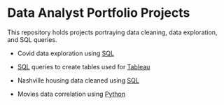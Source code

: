 # Data Analyst Portfolio Projects

This repository holds projects portraying data cleaning, data exploration, and SQL queries.

* Covid data exploration using [SQL](https://github.com/danielcho16/data_analyst_portfolio_projects/blob/b6b6f30bf284bf09a7183b427f5fd393f6445a1c/covid_data_exploration.sql)

* [SQL](https://github.com/danielcho16/data_analyst_portfolio_projects/blob/b6b6f30bf284bf09a7183b427f5fd393f6445a1c/covid_data_tableau.sql) queries to create tables used for [Tableau](https://public.tableau.com/app/profile/dcho16/viz/CovidDashboard_16953520623100/Dashboard1)

* Nashville housing data cleaned using [SQL](https://github.com/danielcho16/data_analyst_portfolio_projects/blob/b6b6f30bf284bf09a7183b427f5fd393f6445a1c/Nashville_housing_data_cleaning.sql)

* Movies data correlation using [Python](https://github.com/danielcho16/data_analyst_portfolio_projects/blob/b6b6f30bf284bf09a7183b427f5fd393f6445a1c/movies_data_correlation.ipynb)
